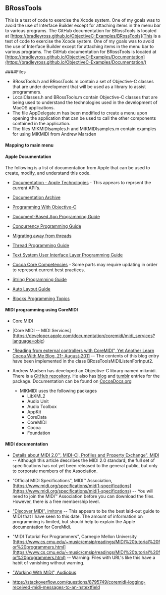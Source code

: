 ## BRossTools

This is a test of code to exercise the Xcode system.  One of my goals was to avoid the use of Interface Builder except for attaching items in the menu bar to various programs.  The GitHub documentation for BRossTools is located at  [https://bradleyross.github.io/ObjectiveC-Examples/BRossTools](This is a test of code to exercise the Xcode system.  One of my goals was to avoid the use of Interface Builder except for attaching items in the menu bar to various programs.  The GitHub documentation for BRossTools is located at  
[https://bradleyross.github.io/ObjectiveC-Examples/Documentation](https://bradleyross.github.io/ObjectiveC-Examples/Documentation/)




####Files

* BRossTools.h and BRossTools.m contain a set of Objective-C classes that are under development that will be used as a library to assist programmers.
* LocalClasses.h and BRossTools.m contain Objective-C classes that are being used to understand the technologies used in the development of MacOS applications.
* The file AppDelegate.m has been modified to create a menu upon opening the application that can be used to call the other components contained in the application. 
* The files MIKMIDIsamples.h and MIKMIDIsamples.m contain examples for using MIKMIDI from Andrew Marsden

####  Mapping to main menu


#### Apple Documentation

The following is a list of documentation from Apple that can be used to create, modify, and understand this code.

* [Documentation - Apple Technologies](https://developer.apple.com/documentation/technologies) - This appears to reprsent the current API's.

* [Documentation Archive](https://developer.apple.com/library/archive/navigation/)
 

* [Programming With Objective-C](https://developer.apple.com/library/archive/documentation/Cocoa/Conceptual/ProgrammingWithObjectiveC/Introduction/Introduction.html#//apple_ref/doc/uid/TP40011210-CH1-SW1)

* [Document-Based App Programming Guide](https://developer.apple.com/library/archive/documentation/DataManagement/Conceptual/DocBasedAppProgrammingGuideForOSX/Introduction/Introduction.html#//apple_ref/doc/uid/TP40011179)

*  [Concurrency Programming Guide](https://developer.apple.com/library/archive/documentation/General/Conceptual/ConcurrencyProgrammingGuide/Introduction/Introduction.html#//apple_ref/doc/uid/TP40008091)

*  [Migrating away from threads](https://developer.apple.com/library/archive/documentation/General/Conceptual/ConcurrencyProgrammingGuide/ThreadMigration/ThreadMigration.html#//apple_ref/doc/uid/TP40008091-CH105-SW1)


*  [Thread Programming Guide](https://developer.apple.com/library/archive/documentation/Cocoa/Conceptual/Multithreading/Introduction/Introduction.html#//apple_ref/doc/uid/10000057)

* [Text System User Interface Layer Programming Guide](https://developer.apple.com/library/archive/documentation/Cocoa/Conceptual/TextUILayer/Tasks/TextInScrollView.html)

* [Cocoa Core Competencies](https://developer.apple.com/library/archive/documentation/General/Conceptual/DevPedia-CocoaCore/Introduction.html#//apple_ref/doc/uid/TP40008195-CH68-DontLinkElementID_2) - Some parts may require updating in order to represent current best practices.

* [String Programming Guide](https://developer.apple.com/library/archive/documentation/Cocoa/Conceptual/Strings/Articles/formatSpecifiers.html)

* [Auto Layout Guide](https://developer.apple.com/library/archive/documentation/UserExperience/Conceptual/AutolayoutPG/index.html#//apple_ref/doc/uid/TP40010853)

*  [Blocks Programming Topics](https://developer.apple.com/library/archive/documentation/Cocoa/Conceptual/Blocks/Articles/00_Introduction.html#//apple_ref/doc/uid/TP40007502-CH1-SW1)

#### MIDI programming using CoreMIDI

* [Core MIDI](https://developer.apple.com/documentation/coremidi?language=objc)

* [Core MIDI -- MIDI Services] (https://developer.apple.com/documentation/coremidi/midi_services?language=objc)

* ["Reading from external controllers with CoreMIDI", Yet Another Learn Cocoa With Me Blog, 21- August-2011](http://comelearncocoawithme.blogspot.com/2011/08/reading-from-external-controllers-with.html) -- The contents of this blog entry have been implemented in the class BRossToolsMIDIListenForInput2.

* Andrew Madsen has developed an Objective-C library named mikmidi.  There is a [GitHub repository](https://github.com/mixedinkey-opensource/MIKMIDI).  He also has [blog](https://blog.andrewmadsen.com/2014/05/19/mikmidi-a-new.html) and [tumblr](https://armadsen.tumblr.com/post/86220316345/mikmidi-a-new-objective-c-midi-library) entries for the package.  Documentation can be found on [CocoaDocs.org](http://cocoadocs.org/docsets/MIKMIDI/1.6.1/)  


    * MIKMIDI uses the following packages
         * LibXML2
         * Audio Unit
         * Audio Toolbox
         * AppKit
         * CoreData
         * CoreMIDI
         * Cocoa
         * Foundation   


####  MIDI documentation

* [Details about MIDI 2.0&trade;, MIDI-CI, Profiles and Property Exchange", MIDI ](https://www.midi.org/midi-articles/details-about-midi-2-0-midi-ci-profiles-and-property-exchange) -- Although this article describes the MIDI 2.0 standard, the full set of specifications has not yet been released to the general public, but only to corporate members of the Association.

* "Official MIDI Specifications", MIDI&trade; Association, [https://www.midi.org/specifications/midi1-specifications](https://www.midi.org/specifications/midi1-specifications)  -- You will need to join the MIDI&trade; Association before you can download the files.  However, there is a free membership level. 

* ["Discover MIDI", imitone](https://imitone.com/discover-midi/) -- This appears to be the best laid-out guide to MIDI that I have seen to this date.  The amount of information on programming is limited, but should help to explain the Apple documentation for CoreMidi.

* "MIDI Tutorial For Programmers", Carnegie Mellon University [https://www.cs.cmu.edu/~music/cmsip/readings/MIDI%20tutorial%20for%20programmers.html](https://www.cs.cmu.edu/~music/cmsip/readings/MIDI%20tutorial%20for%20programmers.html) -- Warning: Files with URL's like this have a habit of vanishing without warning.


* ["Working With MIDI", Audiobus](https://developer.audiob.us/doc/_working-_with-_m_i_d_i.html)

 
         
* https://stackoverflow.com/questions/8795749/coremidi-logging-received-midi-messages-to-an-nstextfield

